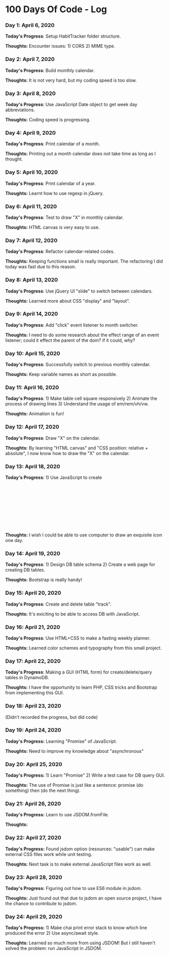 # 100 Days Of Code - Log

### Day 1: April 6, 2020

**Today's Progress**: Setup HabitTracker folder structure.

**Thoughts:** Encounter issues: 1) CORS 2) MIME type.

### Day 2: April 7, 2020

**Today's Progress**: Build monthly calendar.

**Thoughts:** It is not very hard, but my coding speed is too slow.

### Day 3: April 8, 2020

**Today's Progress**: Use JavaScript Date object to get week day abbreviations.

**Thoughts:** Coding speed is progressing.

### Day 4: April 9, 2020

**Today's Progress**: Print calendar of a month.

**Thoughts:** Printing out a month calendar does not take time as long as I thought.

### Day 5: April 10, 2020

**Today's Progress**: Print calendar of a year.

**Thoughts:** Learnt how to use regexp in jQuery.

### Day 6: April 11, 2020

**Today's Progress**: Test to draw "X" in monthly calendar.

**Thoughts:** HTML canvas is very easy to use.

### Day 7: April 12, 2020

**Today's Progress**: Refactor calendar-related codes.

**Thoughts:** Keeping functions small is really important. The refactoring I did today was fast due to this reason.

### Day 8: April 13, 2020

**Today's Progress**: Use jQuery UI "slide" to switch between calendars.

**Thoughts:** Learned more about CSS "display" and "layout".

### Day 9: April 14, 2020

**Today's Progress**: Add "click" event listener to month switcher.

**Thoughts:** I need to do some research about the effect range of an event listener; could it effect the parent of the dom? if it could, why?

### Day 10: April 15, 2020

**Today's Progress**: Successfully switch to previous monthly calendar.

**Thoughts:** Keep variable names as short as possible.

### Day 11: April 16, 2020

**Today's Progress**: 1) Make table cell square responsively 2) Animate the process of drawing lines 3) Understand the usage of em/rem/vh/vw.

**Thoughts:** Animation is fun!

### Day 12: April 17, 2020

**Today's Progress**: Draw "X" on the calendar.

**Thoughts:** By learning "HTML canvas" and "CSS position: relative + absolute", I now know how to draw the "X" on the calendar.

### Day 13: April 18, 2020

**Today's Progress**: 1) Use JavaScript to create <svg> 2) Made the cross sign responsive by using SVG file.

**Thoughts:** I wish I could be able to use computer to draw an exquisite icon one day.

### Day 14: April 19, 2020

**Today's Progress**: 1) Design DB table schema 2) Create a web page for creating DB tables.

**Thoughts:** Bootstrap is really handy!

### Day 15: April 20, 2020

**Today's Progress**: Create and delete table "track".

**Thoughts:** It's exiciting to be able to access DB with JavaScript.

### Day 16: April 21, 2020

**Today's Progress**: Use HTML+CSS to make a fasting weekly planner.

**Thoughts:** Learned color schemes and typography from this small project.

### Day 17: April 22, 2020

**Today's Progress**: Making a GUI (HTML form) for create/delete/query tables in DynamoDB.

**Thoughts:** I have the opportunity to learn PHP, CSS tricks and Bootstrap from implementing this GUI.

### Day 18: April 23, 2020

(Didn't recorded the progress, but did code)

### Day 19: April 24, 2020

**Today's Progress:** Learning "Promise" of JavaScript.

**Thoughts:** Need to improve my knowledge about "asynchronous"

### Day 20: April 25, 2020

**Today's Progress:** 1) Learn "Promise" 2) Write a test case for DB query GUI.

**Thoughts:** The use of Promise is just like a sentence: promise (do something) then (do the next thing).

### Day 21: April 26, 2020

**Today's Progress:** Learn to use JSDOM.fromFile.

**Thoughts:** 

### Day 22: April 27, 2020

**Today's Progress:** Found jsdom option (resources: "usable") can make external CSS files work while unit testing.

**Thoughts:** Next task is to make external JavaScript files work as well.

### Day 23: April 28, 2020

**Today's Progress:** Figuring out how to use ES6 module in jsdom.

**Thoughts:** Just found out that due to jsdom an open source project, I have the chance to contribute to jsdom.

### Day 24: April 29, 2020

**Today's Progress:** 1) Make chai print error stack to know which line produced the error 2) Use async/await style.

**Thoughts:** Learned so much more from using JSDOM! But I still haven't solved the problem:  run JavaScript in JSDOM.
